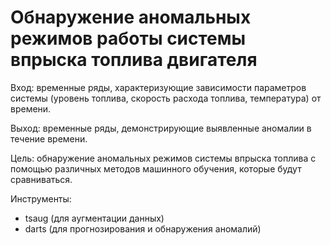 # Обнаружение аномальных режимов работы системы впрыска топлива двигателя

Вход: временные ряды, характеризующие зависимости параметров системы (уровень топлива, скорость расхода топлива, температура) от времени.

Выход: временные ряды, демонстрирующие выявленные аномалии в течение времени.

Цель: обнаружение аномальных режимов системы впрыска топлива с помощью различных методов машинного обучения, которые будут сравниваться.

Инструменты:
- tsaug (для аугментации данных)
- darts (для прогнозирования и обнаружения аномалий)
